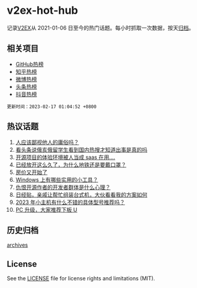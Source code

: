 # v2ex-hot-hub

 记录[V2EX](https://www.v2ex.com/)从 2021-01-06 日至今的热门话题。每小时抓取一次数据，按天[归档](archives)。
 
 ## 相关项目

- [GitHub热榜](https://github.com/snaildev/github-hot-hub)
- [知乎热榜](https://github.com/snaildev/zhihu-hot-hub)
- [微博热榜](https://github.com/snaildev/weibo-hot-hub)
- [头条热榜](https://github.com/snaildev/toutiao-hot-hub)
- [抖音热榜](https://github.com/snaildev/douyin-hot-hub)


 `更新时间：2023-02-17 01:04:52 +0800`

## 热议话题

1. [人应该鄙视他人的庸俗吗？](https://www.v2ex.com/t/916559)
1. [看头条说俄亥俄留学生看到国内热搜才知道出事是真的吗](https://www.v2ex.com/t/916682)
1. [开源项目的体验环境被人当成 saas 在用....](https://www.v2ex.com/t/916597)
1. [已经放开这么久了，为什么地铁还是要戴口罩？](https://www.v2ex.com/t/916524)
1. [房价又开始了](https://www.v2ex.com/t/916585)
1. [Windows 上有哪些实用的小工具？](https://www.v2ex.com/t/916516)
1. [仇恨开源作者的开发者群体是什么心理？](https://www.v2ex.com/t/916534)
1. [日经贴，亲戚让帮忙组装台式机，大伙看看我的方案如何](https://www.v2ex.com/t/916640)
1. [2023 年小主机有什么不错的具体型号推荐吗？](https://www.v2ex.com/t/916507)
1. [PC 升级，大家推荐下板 U](https://www.v2ex.com/t/916563)

## 历史归档

[archives](archives)

## License

See the [LICENSE](LICENSE) file for license rights and limitations (MIT).
